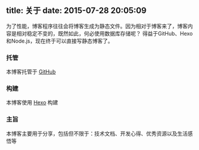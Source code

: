 title: 关于
date: 2015-07-28 20:05:09
---
为了性能，博客程序往往会将博客生成为静态文件。因为相对于博客来了，博客内容是相对稳定不变的，既然如此，何必使用数据库存储呢？
得益于GitHub、Hexo和Node.js，现在终于可以直接写静态博客了。

### 托管
本博客托管于 [GitHub](https://github.com "GitHub")

### 构建
本博客使用 [Hexo](https://hexo.io "Hexo") 构建

### 主旨
本博客主要用于分享，包括但不限于：技术文档、开发心得、优秀资源以及生活感悟等
